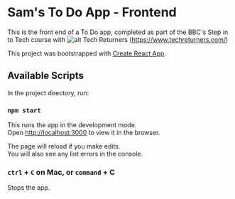 # Sam's To Do App - Frontend

This is the front end of a To Do app, completed as part of the BBC's Step in to Tech course with
![alt Tech Returners](https://tinyurl.com/uxxyuwh)
(https://www.techreturners.com/)

This project was bootstrapped with [Create React App](https://github.com/facebook/create-react-app).

## Available Scripts

In the project directory, run:

### `npm start`

This runs the app in the development mode.<br />
Open [http://localhost:3000](http://localhost:3000) to view it in the browser.

The page will reload if you make edits.<br />
You will also see any lint errors in the console.

### `ctrl` + `C` on Mac, or `command` + C

Stops the app.<br />
